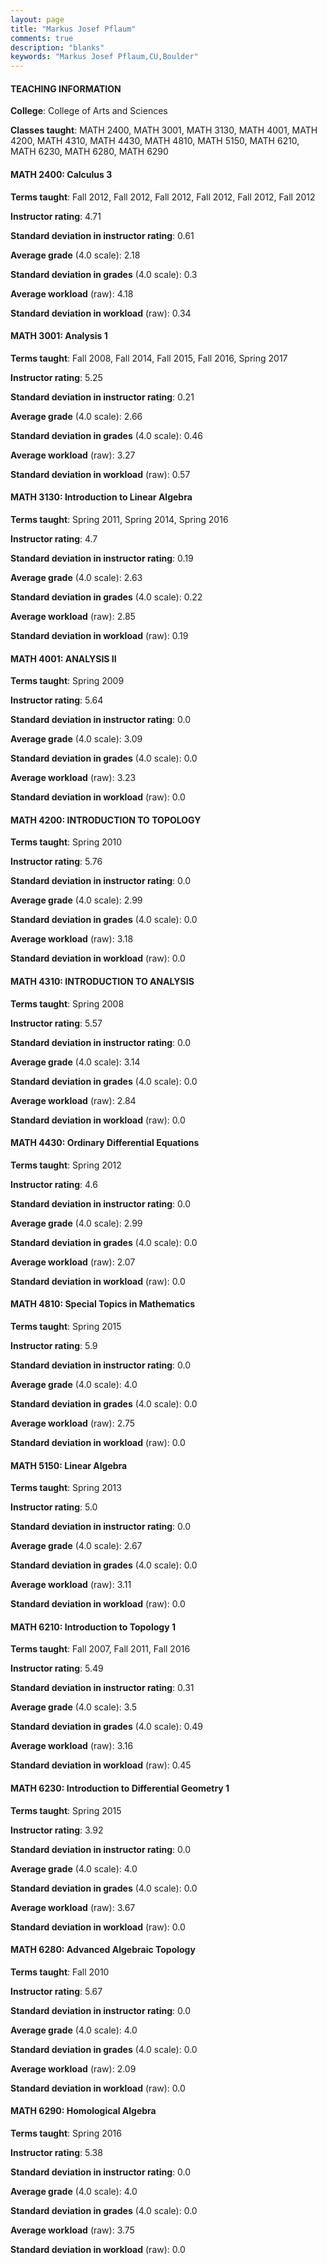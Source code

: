 ```yaml
---
layout: page
title: "Markus Josef Pflaum" 
comments: true
description: "blanks"
keywords: "Markus Josef Pflaum,CU,Boulder"
---
```

<head>
<script src="https://ajax.googleapis.com/ajax/libs/jquery/2.1.3/jquery.min.js"></script>
<script src="https://dl.dropboxusercontent.com/s/pc42nxpaw1ea4o9/highcharts.js?dl=0"></script>
<!-- <script src="../assets/js/highcharts.js"></script> -->
<style type="text/css">@font-face {
	font-family: "Bebas Neue";
	src: url(https://www.filehosting.org/file/details/544349/BebasNeue Regular.otf) format("opentype");
	}
	h1.Bebas { 
		font-family: "Bebas Neue", Verdana, Tahoma;
	}
</style>
</head>
	   
#### TEACHING INFORMATION

**College**: College of Arts and Sciences

**Classes taught**: MATH 2400, MATH 3001, MATH 3130, MATH 4001, MATH 4200, MATH 4310, MATH 4430, MATH 4810, MATH 5150, MATH 6210, MATH 6230, MATH 6280, MATH 6290

#### MATH 2400: Calculus 3

**Terms taught**: Fall 2012, Fall 2012, Fall 2012, Fall 2012, Fall 2012, Fall 2012

**Instructor rating**: 4.71

**Standard deviation in instructor rating**: 0.61

**Average grade** (4.0 scale): 2.18

**Standard deviation in grades** (4.0 scale): 0.3

**Average workload** (raw): 4.18

**Standard deviation in workload** (raw): 0.34

#### MATH 3001: Analysis 1

**Terms taught**: Fall 2008, Fall 2014, Fall 2015, Fall 2016, Spring 2017

**Instructor rating**: 5.25

**Standard deviation in instructor rating**: 0.21

**Average grade** (4.0 scale): 2.66

**Standard deviation in grades** (4.0 scale): 0.46

**Average workload** (raw): 3.27

**Standard deviation in workload** (raw): 0.57

#### MATH 3130: Introduction to Linear Algebra

**Terms taught**: Spring 2011, Spring 2014, Spring 2016

**Instructor rating**: 4.7

**Standard deviation in instructor rating**: 0.19

**Average grade** (4.0 scale): 2.63

**Standard deviation in grades** (4.0 scale): 0.22

**Average workload** (raw): 2.85

**Standard deviation in workload** (raw): 0.19

#### MATH 4001: ANALYSIS II

**Terms taught**: Spring 2009

**Instructor rating**: 5.64

**Standard deviation in instructor rating**: 0.0

**Average grade** (4.0 scale): 3.09

**Standard deviation in grades** (4.0 scale): 0.0

**Average workload** (raw): 3.23

**Standard deviation in workload** (raw): 0.0

#### MATH 4200: INTRODUCTION TO TOPOLOGY

**Terms taught**: Spring 2010

**Instructor rating**: 5.76

**Standard deviation in instructor rating**: 0.0

**Average grade** (4.0 scale): 2.99

**Standard deviation in grades** (4.0 scale): 0.0

**Average workload** (raw): 3.18

**Standard deviation in workload** (raw): 0.0

#### MATH 4310: INTRODUCTION TO ANALYSIS

**Terms taught**: Spring 2008

**Instructor rating**: 5.57

**Standard deviation in instructor rating**: 0.0

**Average grade** (4.0 scale): 3.14

**Standard deviation in grades** (4.0 scale): 0.0

**Average workload** (raw): 2.84

**Standard deviation in workload** (raw): 0.0

#### MATH 4430: Ordinary Differential Equations

**Terms taught**: Spring 2012

**Instructor rating**: 4.6

**Standard deviation in instructor rating**: 0.0

**Average grade** (4.0 scale): 2.99

**Standard deviation in grades** (4.0 scale): 0.0

**Average workload** (raw): 2.07

**Standard deviation in workload** (raw): 0.0

#### MATH 4810: Special Topics in Mathematics

**Terms taught**: Spring 2015

**Instructor rating**: 5.9

**Standard deviation in instructor rating**: 0.0

**Average grade** (4.0 scale): 4.0

**Standard deviation in grades** (4.0 scale): 0.0

**Average workload** (raw): 2.75

**Standard deviation in workload** (raw): 0.0

#### MATH 5150: Linear Algebra

**Terms taught**: Spring 2013

**Instructor rating**: 5.0

**Standard deviation in instructor rating**: 0.0

**Average grade** (4.0 scale): 2.67

**Standard deviation in grades** (4.0 scale): 0.0

**Average workload** (raw): 3.11

**Standard deviation in workload** (raw): 0.0

#### MATH 6210: Introduction to Topology 1

**Terms taught**: Fall 2007, Fall 2011, Fall 2016

**Instructor rating**: 5.49

**Standard deviation in instructor rating**: 0.31

**Average grade** (4.0 scale): 3.5

**Standard deviation in grades** (4.0 scale): 0.49

**Average workload** (raw): 3.16

**Standard deviation in workload** (raw): 0.45

#### MATH 6230: Introduction to Differential Geometry 1

**Terms taught**: Spring 2015

**Instructor rating**: 3.92

**Standard deviation in instructor rating**: 0.0

**Average grade** (4.0 scale): 4.0

**Standard deviation in grades** (4.0 scale): 0.0

**Average workload** (raw): 3.67

**Standard deviation in workload** (raw): 0.0

#### MATH 6280: Advanced Algebraic Topology

**Terms taught**: Fall 2010

**Instructor rating**: 5.67

**Standard deviation in instructor rating**: 0.0

**Average grade** (4.0 scale): 4.0

**Standard deviation in grades** (4.0 scale): 0.0

**Average workload** (raw): 2.09

**Standard deviation in workload** (raw): 0.0

#### MATH 6290: Homological Algebra

**Terms taught**: Spring 2016

**Instructor rating**: 5.38

**Standard deviation in instructor rating**: 0.0

**Average grade** (4.0 scale): 4.0

**Standard deviation in grades** (4.0 scale): 0.0

**Average workload** (raw): 3.75

**Standard deviation in workload** (raw): 0.0

